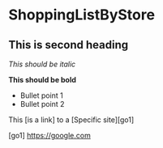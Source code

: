 #  ShoppingListByStore

## This is second heading

_This should be italic_

**This should be bold**

- Bullet point 1
- Bullet point 2

This [is a link] to a [Specific site][go1]

[go1] https://google.com

